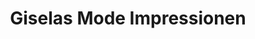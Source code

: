 ---
title: "Giselas Mode Impressionen"
url: /loeningen/giselas-mode-impressionen/
shop: Kleidung
---